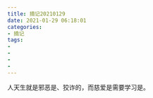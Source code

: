 ```yaml
---
title: 摘记20210129
date: 2021-01-29 06:18:01
categories:
- 摘记
tags:
- 
- 
- 
- 
---
```

人天生就是邪恶是、狡诈的，而慈爱是需要学习是。
